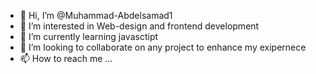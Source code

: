 - 👋 Hi, I’m @Muhammad-Abdelsamad1
- 👀 I’m interested in Web-design and frontend development
- 🌱 I’m currently learning javasctipt
- 💞️ I’m looking to collaborate on any project to enhance my exipernece
- 📫 How to reach me ...

<!---
Muhammad-Abdelsamad1/Muhammad-Abdelsamad1 is a ✨ special ✨ repository because its `README.md` (this file) appears on your GitHub profile.
You can click the Preview link to take a look at your changes.
--->
